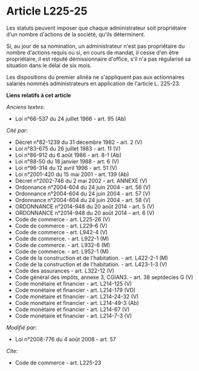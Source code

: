 # Article L225-25

Les statuts peuvent imposer que chaque administrateur soit propriétaire d'un nombre d'actions de la société, qu'ils
déterminent. 

Si, au jour de sa nomination, un administrateur n'est pas propriétaire du nombre d'actions requis ou si, en cours de mandat,
il cesse d'en être propriétaire, il est réputé démissionnaire d'office, s'il n'a pas régularisé sa situation dans le délai de
six mois. 

Les dispositions du premier alinéa ne s'appliquent pas aux actionnaires salariés nommés administrateurs en application de
l'article L. 225-23.

**Liens relatifs à cet article**

_Anciens textes_:

  - Loi n°66-537 du 24 juillet 1966 - art. 95 (Ab)

_Cité par_:

  - Décret n°82-1239 du 31 décembre 1982 - art. 2 (V)
  - Loi n°83-675 du 26 juillet 1983 - art. 11 (V)
  - Loi n°86-912 du 6 août 1986 - art. 8-1 (Ab)
  - Loi n°88-50 du 18 janvier 1988 - art. 6 (V)
  - Loi n°96-314 du 12 avril 1996 - art. 51 (V)
  - Loi n°2001-420 du 15 mai 2001 - art. 139 (Ab)
  - Décret n°2002-746 du 2 mai 2002 - art. ANNEXE (V)
  - Ordonnance n°2004-604 du 24 juin 2004 - art. 56 (V)
  - Ordonnance n°2004-604 du 24 juin 2004 - art. 57 (V)
  - Ordonnance n°2004-604 du 24 juin 2004 - art. 58 (V)
  - ORDONNANCE n°2014-948 du 20 août 2014 - art. 5 (V)
  - ORDONNANCE n°2014-948 du 20 août 2014 - art. 6 (V)
  - Code de commerce - art. L225-26 (V)
  - Code de commerce - art. L229-6 (V)
  - Code de commerce - art. L942-4 (V)
  - Code de commerce. - art. L922-1 (M)
  - Code de commerce. - art. L932-6 (M)
  - Code de commerce. - art. L952-1 (M)
  - Code de la construction et de l'habitation. - art. L422-2-1 (M)
  - Code de la construction et de l'habitation. - art. L423-1-3 (V)
  - Code des assurances - art. L322-12 (V)
  - Code général des impôts, annexe 3, CGIAN3. - art. 38 septdecies G (V)
  - Code monétaire et financier - art. L214-125 (V)
  - Code monétaire et financier - art. L214-179 (VD)
  - Code monétaire et financier - art. L214-24-32 (V)
  - Code monétaire et financier - art. L214-49-3 (Ab)
  - Code monétaire et financier - art. L214-67 (V)
  - Code monétaire et financier - art. L214-7-3 (V)

_Modifié par_:

  - Loi n°2008-776 du 4 août 2008 - art. 57

_Cite_:

  - Code de commerce - art. L225-23
